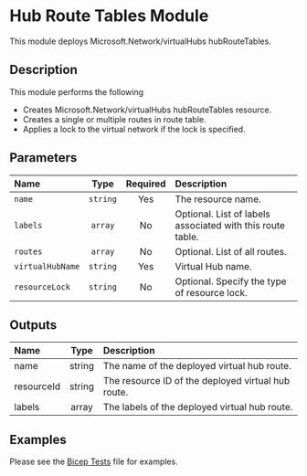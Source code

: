 # Hub Route Tables Module

This module deploys Microsoft.Network/virtualHubs hubRouteTables.

## Description

This module performs the following

- Creates Microsoft.Network/virtualHubs hubRouteTables resource.
- Creates a single or multiple routes in route table.
- Applies a lock to the virtual network if the lock is specified.

## Parameters

| Name             | Type     | Required | Description                                                |
| :--------------- | :------: | :------: | :--------------------------------------------------------- |
| `name`           | `string` | Yes      | The resource name.                                         |
| `labels`         | `array`  | No       | Optional. List of labels associated with this route table. |
| `routes`         | `array`  | No       | Optional. List of all routes.                              |
| `virtualHubName` | `string` | Yes      | Virtual Hub name.                                          |
| `resourceLock`   | `string` | No       | Optional. Specify the type of resource lock.               |

## Outputs

| Name       | Type   | Description                                        |
| :--------- | :----: | :------------------------------------------------- |
| name       | string | The name of the deployed virtual hub route.        |
| resourceId | string | The resource ID of the deployed virtual hub route. |
| labels     | array  | The labels of the deployed virtual hub route.      |

## Examples

Please see the [Bicep Tests](test/main.test.bicep) file for examples.